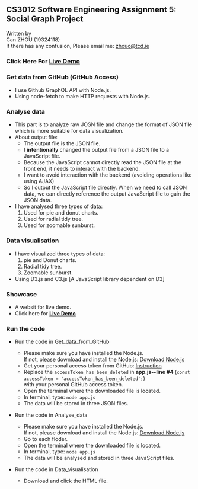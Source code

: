 ## CS3012 Software Engineering Assignment 5: **Social Graph Project**  

Written by  
Can ZHOU (19324118)  
If there has any confusion, Please email me: zhouc@tcd.ie

### Click Here For **[Live Demo](https://can-zhou.github.io/CS3012/index.html)**

### Get data from GitHub (GitHub Access)  
- I use Github GraphQL API with Node.js.
- Using node-fetch to make HTTP requests with Node.js.

### Analyse data  
- This part is to analyze raw JOSN file and change the format of JSON file which is more suitable for data visualization.
- About output file:
  - The output file is the JSON file.
  - I **intentionally** changed the output file from a JSON file to a JavaScript file.
  - Because the JavaScript cannot directly read the JSON file at the front end, it needs to interact with the backend.
  - I want to avoid interaction with the backend (avoiding operations like using AJAX)
  - So I output the JavaScript file directly. When we need to call JSON data, we can directly reference the output JavaScript file to gain the JSON data.
- I have analysed three types of data:
    1. Used for pie and donut charts.
    2. Used for radial tidy tree.
    3. Used for zoomable sunburst.

### Data visualisation
- I have visualized three types of data:
    1. pie and Donut charts.
    2. Radial tidy tree.
    3. Zoomable sunburst.
- Using D3.js and C3.js [A JavaScript library dependent on D3]

### Showcase
- A websit for live demo.
- Click here for **[Live Demo](https://can-zhou.github.io/CS3012/index.html)**

### Run the code
- Run the code in Get_data_from_GitHub
    - Please make sure you have installed the Node.js.  
      If not, please download and install the Node.js: [Download Node.js](https://nodejs.org/en/)
    - Get your personal access token from GitHub: [Instruction](https://help.github.com/en/github/authenticating-to-github/creating-a-personal-access-token-for-the-command-line)   
    - Replace the `accessToken_has_been_deleted` in
      **app.js--line #4** (`const accessToken = 'accessToken_has_been_deleted';`)   
      with your personal GitHub access token.
    - Open the terminal where the downloaded file is located.
    - In terminal, type: `node app.js`
    - The data will be stored in three JSON files.

- Run the code in Analyse_data 
    - Please make sure you have installed the Node.js.  
      If not, please download and install the Node.js: [Download Node.js](https://nodejs.org/en/)
    - Go to each floder.
    - Open the terminal where the downloaded file is located.
    - In terminal, type: `node app.js`
    - The data will be analysed and stored in three JavaScript files.

- Run the code in Data_visualisation
    - Download and click the HTML file.